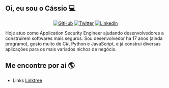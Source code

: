 ## Oi, eu sou o Cássio 💻

<p align="center">
	<a href="https://github.com/cassiodeveloper"><img src="https://img.shields.io/github/followers/cassiodeveloper.svg?label=GitHub&style=flat-square&logo=github" alt="GitHub"></a>
	<a href="https://twitter.com/cassiodeveloper"><img src="https://img.shields.io/twitter/follow/cassiodeveloper?label=Twitter&style=flat-square&logo=twitter" alt="Twitter"></a>
	<a href="https://www.linkedin.com/in/cassiodeveloper"><img src="https://img.shields.io/badge/LinkedIn--_.svg?style=flat-square&logo=linkedin" alt="LinkedIn"></a>
</p>

Hoje atuo como Application Security Engineer ajudando desenvolvedores a construirem softwares mais seguros. Sou desenvolvedor ha 17 anos (ainda programo), gosto muito de C#, Python e JavaScript, e já construi diversas aplicações para os mais variados nichos de negócio.

## Me encontre por ai 🌎
- Links <a href="https://linktr.ee/cassiodeveloper">Linktree</a>
